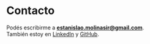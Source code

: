 # Contacto

Podés escribirme a **[estanislao.molinasir@gmail.com](mailto:estanislao.molinasir@gmail.com)**.  
También estoy en [LinkedIn](https://www.linkedin.com/in/estanislao-molinas-4057ba1b8/) y [GitHub](https://github.com/estanimolinas).
